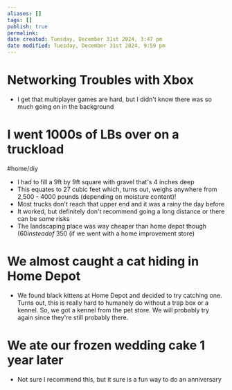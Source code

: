 ```yaml
---
aliases: []
tags: []
publish: true
permalink:
date created: Tuesday, December 31st 2024, 3:47 pm
date modified: Tuesday, December 31st 2024, 9:59 pm
---
```


# Networking Troubles with Xbox

- I get that multiplayer games are hard, but I didn't know there was so much going on in the background

# I went 1000s of LBs over on a truckload

#home/diy

- I had to fill a 9ft by 9ft square with gravel that's 4 inches deep
- This equates to 27 cubic feet which, turns out, weighs anywhere from 2,500 - 4000 pounds (depending on moisture content)!
- Most trucks don't reach that upper end and it was a rainy the day before
- It worked, but definitely don't recommend going a long distance or there can be some risks
- The landscaping place was way cheaper than home depot though ($60 instead of ~$350 (if we went with a home improvement store)

# We almost caught a cat hiding in Home Depot

- We found black kittens at Home Depot and decided to try catching one.  Turns out, this is really hard to humanely do without a trap box or a kennel.  So, we got a kennel from the pet store.  We will probably try again since they're still probably there.

# We ate our frozen wedding cake 1 year later

- Not sure I recommend this, but it sure is a fun way to do an anniversary

